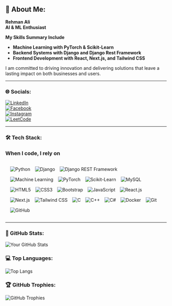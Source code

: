 ## 💫 About Me:  
**Rehman Ali**  
**AI & ML Enthusiast**  

**My Skills Summary Include**
- **Machine Learning with PyTorch & Scikit-Learn**  
- **Backend Systems with Django and Django Rest Framework**  
- **Frontend Development with React, Next.js, and Tailwind CSS**  

I am committed to driving innovation and delivering solutions that leave a lasting impact on both businesses and users.  

---

### 🌐 Socials:  
[![LinkedIn](https://img.shields.io/badge/LinkedIn-%230077B5.svg?logo=linkedin&logoColor=white)](https://www.linkedin.com/in/rehman-ali-20215a24a)  
[![Facebook](https://img.shields.io/badge/Facebook-%231877F2.svg?logo=facebook&logoColor=white)](https://www.facebook.com/profile.php?id=100040496742260&mibextid=ZbWKwL)  
[![Instagram](https://img.shields.io/badge/Instagram-%23E4405F.svg?logo=instagram&logoColor=white)](https://www.instagram.com/rehmanaly_/profilecard/?igsh=ejQ1ZWk3eHpuMndx)  
[![LeetCode](https://img.shields.io/badge/LeetCode-%23FFA116.svg?logo=leetcode&logoColor=white)](https://leetcode.com/u/oSHN0tdoRF/)

---

### 🛠 Tech Stack:  
<h3>When I code, I rely on</h3>
<div style="display: flex; flex-wrap: wrap; gap: 15px; padding: 15px;">
   <img alt="Python" src="https://img.shields.io/badge/-Python-3776AB?style=flat-square&logo=python&logoColor=white" />
  <img alt="Django" src="https://img.shields.io/badge/-Django-092E20?style=flat-square&logo=django&logoColor=white" />
  <img alt="Django REST Framework" src="https://img.shields.io/badge/-Django%20REST%20Framework-092E20?style=flat-square&logo=django&logoColor=white" />
  <img alt="Machine Learning" src="https://img.shields.io/badge/-Machine%20Learning-FF6F00?style=flat-square&logo=scikitlearn&logoColor=white" />
  <img alt="PyTorch" src="https://img.shields.io/badge/-PyTorch-EE4C2C?style=flat-square&logo=pytorch&logoColor=white" />
  <img alt="Scikit-Learn" src="https://img.shields.io/badge/-ScikitLearn-F7931E?style=flat-square&logo=scikit-learn&logoColor=white" />
  <img alt="MySQL" src="https://img.shields.io/badge/-MySQL-4479A1?style=flat-square&logo=mysql&logoColor=white" />
  <img alt="HTML5" src="https://img.shields.io/badge/-HTML5-E34F26?style=flat-square&logo=html5&logoColor=white" />
  <img alt="CSS3" src="https://img.shields.io/badge/-CSS3-1572B6?style=flat-square&logo=css3&logoColor=white" />
  <img alt="Bootstrap" src="https://img.shields.io/badge/-Bootstrap-7952B3?style=flat-square&logo=bootstrap&logoColor=white" />
  <img alt="JavaScript" src="https://img.shields.io/badge/-JavaScript-F7DF1E?style=flat-square&logo=javascript&logoColor=black" />
  <img alt="React.js" src="https://img.shields.io/badge/-React-61DAFB?style=flat-square&logo=react&logoColor=black" />
  <img alt="Next.js" src="https://img.shields.io/badge/-Next.js-000000?style=flat-square&logo=next.js&logoColor=white" />
  <img alt="Tailwind CSS" src="https://img.shields.io/badge/-TailwindCSS-38B2AC?style=flat-square&logo=tailwind-css&logoColor=white" />
  <img alt="C" src="https://img.shields.io/badge/-C-00599C?style=flat-square&logo=c&logoColor=white" />
  <img alt="C++" src="https://img.shields.io/badge/-C++-00599C?style=flat-square&logo=c%2B%2B&logoColor=white" />
  <img alt="C#" src="https://img.shields.io/badge/-CSharp-239120?style=flat-square&logo=c-sharp&logoColor=white" />
  <img alt="Docker" src="https://img.shields.io/badge/-Docker-2496ED?style=flat-square&logo=docker&logoColor=white" />
  <img alt="Git" src="https://img.shields.io/badge/-Git-F05032?style=flat-square&logo=git&logoColor=white" />
  <img alt="GitHub" src="https://img.shields.io/badge/-GitHub-181717?style=flat-square&logo=github&logoColor=white" />
</div>

---

### 🦸 GitHub Stats:  
![Your GitHub Stats](https://github-readme-stats.vercel.app/api?username=rehmanaly0051&show_icons=true&count_private=true)

### 💻 Top Languages:  
![Top Langs](https://github-readme-stats.vercel.app/api/top-langs/?username=rehmanaly0051&layout=compact&hide=html,css,c#)

### 🏆 GitHub Trophies:  
![GitHub Trophies](https://github-profile-trophy.vercel.app/?username=rehmanaly0051)  
